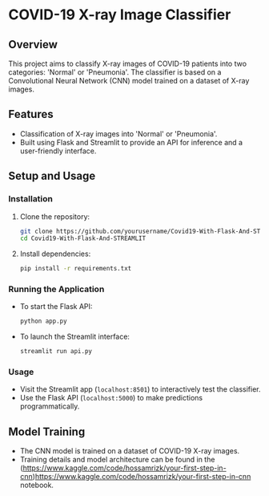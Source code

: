 # COVID-19 X-ray Image Classifier

## Overview
This project aims to classify X-ray images of COVID-19 patients into two categories: 'Normal' or 'Pneumonia'. The classifier is based on a Convolutional Neural Network (CNN) model trained on a dataset of X-ray images.

## Features
- Classification of X-ray images into 'Normal' or 'Pneumonia'.
- Built using Flask and Streamlit to provide an API for inference and a user-friendly interface.

## Setup and Usage
### Installation
1. Clone the repository:

    ```bash
    git clone https://github.com/yourusername/Covid19-With-Flask-And-STREAMLIT.git
    cd Covid19-With-Flask-And-STREAMLIT
    ```

2. Install dependencies:

    ```bash
    pip install -r requirements.txt
    ```

### Running the Application
- To start the Flask API:

    ```bash
    python app.py
    ```

- To launch the Streamlit interface:

    ```bash
    streamlit run api.py
    ```

### Usage
- Visit the Streamlit app (`localhost:8501`) to interactively test the classifier.
- Use the Flask API (`localhost:5000`) to make predictions programmatically.

## Model Training
- The CNN model is trained on a dataset of COVID-19 X-ray images.
- Training details and model architecture can be found in the (https://www.kaggle.com/code/hossamrizk/your-first-step-in-cnn)https://www.kaggle.com/code/hossamrizk/your-first-step-in-cnn notebook.

